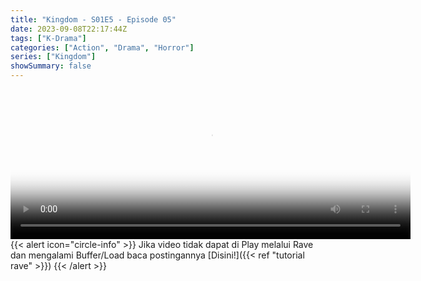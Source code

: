 ```yaml
---
title: "Kingdom - S01E5 - Episode 05"
date: 2023-09-08T22:17:44Z
tags: ["K-Drama"]
categories: ["Action", "Drama", "Horror"]
series: ["Kingdom"]
showSummary: false
---
```


<video id="video-2" 
class="art-preview lazy video-js vjs-default-skin vjs-big-play-centered" 
controls preload="auto" 
width="640" 
height="240" 
poster="https://www.themoviedb.org/t/p/original/oZoHKG6XwgC6BrpmG3jTMe3LNko.jpg" 
data-setup='{ "example_option": true, "width": "auto", "height": "auto", "techOrder": ["html5","flash"] }' 
onseeked="true"> <source src="https://kp3d-my.sharepoint.com/personal/ryoo_kp3d_onmicrosoft_com/_layouts/15/download.aspx?share=EW_htFucJ1pIlYHMOj5Y_qgB2rg84WbbmrUot8y4q8epsA" type='video/mp4'>
</video>
<br>
{{< alert icon="circle-info" >}}
Jika video tidak dapat di Play melalui Rave dan mengalami Buffer/Load baca postingannya [Disini!]({{< ref "tutorial rave" >}})
{{< /alert >}}
